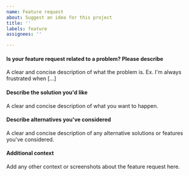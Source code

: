 ```yaml
---
name: Feature request
about: Suggest an idea for this project
title: ''
labels: feature
assignees: ''

---
```


#### Is your feature request related to a problem? Please describe
A clear and concise description of what the problem is. Ex. I'm always frustrated when [...]

#### Describe the solution you'd like
A clear and concise description of what you want to happen.

#### Describe alternatives you've considered
A clear and concise description of any alternative solutions or features you've considered.

#### Additional context
Add any other context or screenshots about the feature request here.
